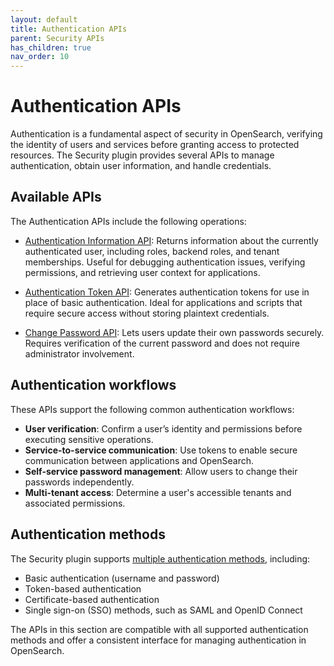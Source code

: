 ```yaml
---
layout: default
title: Authentication APIs
parent: Security APIs
has_children: true
nav_order: 10
---
```


# Authentication APIs

Authentication is a fundamental aspect of security in OpenSearch, verifying the identity of users and services before granting access to protected resources. The Security plugin provides several APIs to manage authentication, obtain user information, and handle credentials.

## Available APIs

The Authentication APIs include the following operations:

- [Authentication Information API]({{site.url}}{{site.baseurl}}/api-reference/security/authentication/auth-info/): Returns information about the currently authenticated user, including roles, backend roles, and tenant memberships. Useful for debugging authentication issues, verifying permissions, and retrieving user context for applications.

- [Authentication Token API]({{site.url}}{{site.baseurl}}/api-reference/security/authentication/auth-token/): Generates authentication tokens for use in place of basic authentication. Ideal for applications and scripts that require secure access without storing plaintext credentials.

- [Change Password API]({{site.url}}{{site.baseurl}}/api-reference/security/authentication/change-password/): Lets users update their own passwords securely. Requires verification of the current password and does not require administrator involvement.

## Authentication workflows

These APIs support the following common authentication workflows:

- **User verification**: Confirm a user’s identity and permissions before executing sensitive operations.
- **Service-to-service communication**: Use tokens to enable secure communication between applications and OpenSearch.
- **Self-service password management**: Allow users to change their passwords independently.
- **Multi-tenant access**: Determine a user's accessible tenants and associated permissions.

## Authentication methods

The Security plugin supports [multiple authentication methods]({{site.url}}{{site.baseurl}}/security/authentication-backends/authc-index/), including:

- Basic authentication (username and password)
- Token-based authentication
- Certificate-based authentication
- Single sign-on (SSO) methods, such as SAML and OpenID Connect

The APIs in this section are compatible with all supported authentication methods and offer a consistent interface for managing authentication in OpenSearch.
